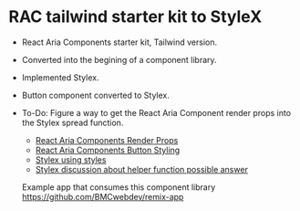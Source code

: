 # RAC tailwind starter kit to StyleX

* React Aria Components starter kit, Tailwind version.
* Converted into the begining of a component library.
* Implemented Stylex.
* Button component converted to Stylex.
* To-Do: Figure a way to get the React Aria Component render props into the Stylex spread function.
  * [React Aria Components Render Props](https://react-spectrum.adobe.com/react-aria/styling.html#render-props )
  * [React Aria Components Button Styling](https://react-spectrum.adobe.com/react-aria/Button.html#styling)
  * [Stylex using styles](https://stylexjs.com/docs/learn/styling-ui/using-styles/)
  * [Stylex discussion about helper function possible answer](https://github.com/facebook/stylex/discussions/224#discussioncomment-7931984)

  Example app that consumes this component library https://github.com/BMCwebdev/remix-app